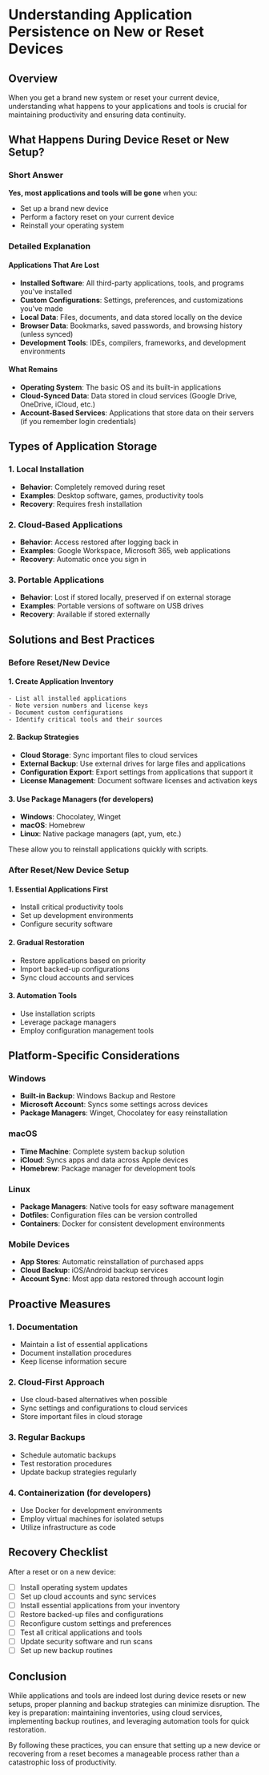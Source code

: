 # Understanding Application Persistence on New or Reset Devices

## Overview

When you get a brand new system or reset your current device, understanding what happens to your applications and tools is crucial for maintaining productivity and ensuring data continuity.

## What Happens During Device Reset or New Setup?

### Short Answer
**Yes, most applications and tools will be gone** when you:
- Set up a brand new device
- Perform a factory reset on your current device
- Reinstall your operating system

### Detailed Explanation

#### Applications That Are Lost
- **Installed Software**: All third-party applications, tools, and programs you've installed
- **Custom Configurations**: Settings, preferences, and customizations you've made
- **Local Data**: Files, documents, and data stored locally on the device
- **Browser Data**: Bookmarks, saved passwords, and browsing history (unless synced)
- **Development Tools**: IDEs, compilers, frameworks, and development environments

#### What Remains
- **Operating System**: The basic OS and its built-in applications
- **Cloud-Synced Data**: Data stored in cloud services (Google Drive, OneDrive, iCloud, etc.)
- **Account-Based Services**: Applications that store data on their servers (if you remember login credentials)

## Types of Application Storage

### 1. Local Installation
- **Behavior**: Completely removed during reset
- **Examples**: Desktop software, games, productivity tools
- **Recovery**: Requires fresh installation

### 2. Cloud-Based Applications
- **Behavior**: Access restored after logging back in
- **Examples**: Google Workspace, Microsoft 365, web applications
- **Recovery**: Automatic once you sign in

### 3. Portable Applications
- **Behavior**: Lost if stored locally, preserved if on external storage
- **Examples**: Portable versions of software on USB drives
- **Recovery**: Available if stored externally

## Solutions and Best Practices

### Before Reset/New Device

#### 1. Create Application Inventory
```
- List all installed applications
- Note version numbers and license keys
- Document custom configurations
- Identify critical tools and their sources
```

#### 2. Backup Strategies
- **Cloud Storage**: Sync important files to cloud services
- **External Backup**: Use external drives for large files and applications
- **Configuration Export**: Export settings from applications that support it
- **License Management**: Document software licenses and activation keys

#### 3. Use Package Managers (for developers)
- **Windows**: Chocolatey, Winget
- **macOS**: Homebrew
- **Linux**: Native package managers (apt, yum, etc.)

These allow you to reinstall applications quickly with scripts.

### After Reset/New Device Setup

#### 1. Essential Applications First
- Install critical productivity tools
- Set up development environments
- Configure security software

#### 2. Gradual Restoration
- Restore applications based on priority
- Import backed-up configurations
- Sync cloud accounts and services

#### 3. Automation Tools
- Use installation scripts
- Leverage package managers
- Employ configuration management tools

## Platform-Specific Considerations

### Windows
- **Built-in Backup**: Windows Backup and Restore
- **Microsoft Account**: Syncs some settings across devices
- **Package Managers**: Winget, Chocolatey for easy reinstallation

### macOS
- **Time Machine**: Complete system backup solution
- **iCloud**: Syncs apps and data across Apple devices
- **Homebrew**: Package manager for development tools

### Linux
- **Package Managers**: Native tools for easy software management
- **Dotfiles**: Configuration files can be version controlled
- **Containers**: Docker for consistent development environments

### Mobile Devices
- **App Stores**: Automatic reinstallation of purchased apps
- **Cloud Backup**: iOS/Android backup services
- **Account Sync**: Most app data restored through account login

## Proactive Measures

### 1. Documentation
- Maintain a list of essential applications
- Document installation procedures
- Keep license information secure

### 2. Cloud-First Approach
- Use cloud-based alternatives when possible
- Sync settings and configurations to cloud services
- Store important files in cloud storage

### 3. Regular Backups
- Schedule automatic backups
- Test restoration procedures
- Update backup strategies regularly

### 4. Containerization (for developers)
- Use Docker for development environments
- Employ virtual machines for isolated setups
- Utilize infrastructure as code

## Recovery Checklist

After a reset or on a new device:

- [ ] Install operating system updates
- [ ] Set up cloud accounts and sync services
- [ ] Install essential applications from your inventory
- [ ] Restore backed-up files and configurations
- [ ] Reconfigure custom settings and preferences
- [ ] Test all critical applications and tools
- [ ] Update security software and run scans
- [ ] Set up new backup routines

## Conclusion

While applications and tools are indeed lost during device resets or new setups, proper planning and backup strategies can minimize disruption. The key is preparation: maintaining inventories, using cloud services, implementing backup routines, and leveraging automation tools for quick restoration.

By following these practices, you can ensure that setting up a new device or recovering from a reset becomes a manageable process rather than a catastrophic loss of productivity.